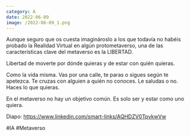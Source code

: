 ```yaml
--- 
category: A 
date: 2022-06-09 
image: /2022-06-09_1.png 
--- 
```


Aunque seguro que os cuesta imaginároslo a los que todavía no habéis probado la Realidad Virtual en algún protometaverso, una de las características clave del metaverso es la LIBERTAD. 

Libertad de moverte por dónde quieras y de estar con quién quieras.

Como la vida misma. Vas por una calle, te paras o sigues según te apetezca. Te cruzas con alguien a quién no conoces. Le saludas o no. Haces lo que quieras. 

En el metaverso no hay un objetivo común. Es solo ser y estar como uno quiera. 

Diapo: https://www.linkedin.com/smart-links/AQHDZV0TpvkwVw

#IA #Metaverso